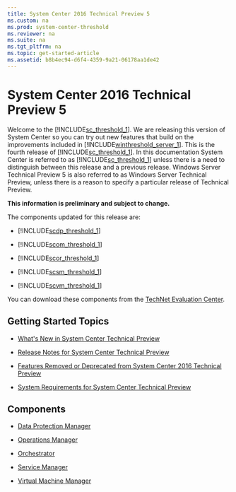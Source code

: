 ```yaml
---
title: System Center 2016 Technical Preview 5
ms.custom: na
ms.prod: system-center-threshold
ms.reviewer: na
ms.suite: na
ms.tgt_pltfrm: na
ms.topic: get-started-article
ms.assetid: b8b4ec94-d6f4-4359-9a21-06178aa1de42
---
```

# System Center 2016 Technical Preview 5
Welcome to the [!INCLUDE[sc_threshold_1](./Token/sc_threshold_1_md.md)]. We are releasing this version of System Center so you can try out new features that build on the improvements included in [!INCLUDE[winthreshold_server_1](./Token/winthreshold_server_1_md.md)]. This is the fourth release of [!INCLUDE[sc_threshold_1](./Token/sc_threshold_1_md.md)]. In this documentation System Center is referred to as [!INCLUDE[sc_threshold_1](./Token/sc_threshold_1_md.md)] unless there is a need to distinguish between this release and a previous release. Windows Server Technical Preview 5 is also referred to as Windows Server Technical Preview, unless there is a reason to specify a particular release of Technical Preview.

**This information is preliminary and subject to change.**

The components updated for this release are:

-   [!INCLUDE[scdp_threshold_1](./Token/scdp_threshold_1_md.md)]

-   [!INCLUDE[scom_threshold_1](./Token/scom_threshold_1_md.md)]

-   [!INCLUDE[scor_threshold_1](./Token/scor_threshold_1_md.md)]

-   [!INCLUDE[scsm_threshold_1](./Token/scsm_threshold_1_md.md)]

-   [!INCLUDE[scvm_threshold_1](./Token/scvm_threshold_1_md.md)]

You can download these components from the [TechNet Evaluation Center](http://www.microsoft.com/en-us/evalcenter/evaluate-system-center-technical-preview).

## Getting Started Topics

-   [What's New in System Center Technical Preview](What-s-New-in-System-Center-Technical-Preview-5.md)

-   [Release Notes for System Center Technical Preview ](Release-Notes-for-System-Center-Technical-Preview-5.md) 

-   [Features Removed or Deprecated from System Center 2016 Technical Preview](./Features-Removed-or-Deprecated-from-System-Center-2016-Technical-Preview.md)

-   [System Requirements for System Center Technical Preview](./System-Requirements-for-System-Center-Technical-Preview.md)

## Components

-   [Data Protection Manager](./Data-Protection-Manager.md)

-   [Operations Manager](./Operations-Manager.md)

-   [Orchestrator](./Orchestrator.md)

-   [Service Manager](./Service-Manager.md)

-   [Virtual Machine Manager](./Virtual-Machine-Manager.md)


